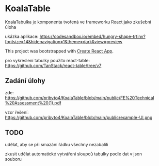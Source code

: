 # KoalaTable

KoalaTabulka je komponenta tvořená ve frameworku React jako zkušební úloha

ukázka aplikace: https://codesandbox.io/embed/hungry-shape-trtinv?fontsize=14&hidenavigation=1&theme=dark&view=preview

This project was bootstrapped with [Create React App](https://github.com/facebook/create-react-app).

pro vykreslení tabulky použito react-table: https://github.com/TanStack/react-table/tree/v7

## Zadání úlohy

zde: https://github.com/pribyto4/KoalaTable/blob/main/public/FE%20Technical%20Assessment%20(1).pdf

vzor řešení: https://github.com/pribyto4/KoalaTable/blob/main/public/example-UI.png

## TODO

udělat, aby se při smazání řádku všechny nezabalili

zkusit udělat automatické vytváření sloupců tabulky podle dat v json souboru
